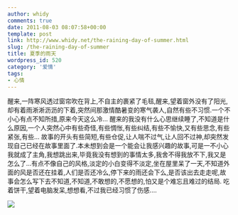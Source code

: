 ```yaml
---
author: whidy
comments: true
date: 2011-08-03 08:07:58+00:00
template: post
link: http://www.whidy.net/the-raining-day-of-summer.html
slug: /the-raining-day-of-summer
title: 夏季的雨天
wordpress_id: 520
category: '爱情'
tags:
- 心情
---
```


醒来,一阵寒风透过窗帘吹在背上,不自主的裹紧了毛毯,醒来,望着窗外没有了阳光,却有着雨淅淅沥沥的下着,突然间那激情酷暑变的寒气袭人,自然有些不习惯.一个不小心有点不知所措,原来今天这么冷... 醒来的我没有什么心思继续睡了,不知道是什么原因,一个人突然心中有些奇怪,有些惆怅,有些纠结,有些不愉快,又有些思念,有些紧张,有些... 故事的开头有些简短,有些仓促,让人喘不过气,让人回不过神,却突然发现自己已经在故事里面了.本未想到会是一个能会让我感兴趣的故事,可是一不小心我就成了主角,我想跳出来,毕竟我没有想到的事情太多,我舍不得我放不下,我又是怎么了...有点不像自己的风格,淡定的小白变得不淡定,坐在屋里呆了一天,不知道外面的风是否还在挂着,人们是否还冷么,停下来的雨还会下么,是否该出去走走呢,故事会怎么写下去不知道,不知道,不敢想的,不愿想的,怕又是个难忘且难过的结局. 吃着饼干,望着电脑发呆,想想看,不过我已经习惯了伤感....

![](https://www.whidy.net/wp-content/uploads/2011/08/DSC_0189-375x500.jpg)
